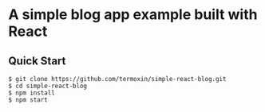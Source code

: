 # A simple blog app example built with React

## Quick Start

```shell
$ git clone https://github.com/termoxin/simple-react-blog.git
$ cd simple-react-blog
$ npm install
$ npm start
```
